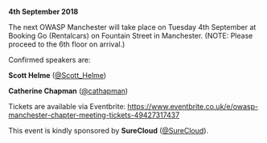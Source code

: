 **4th September 2018**

The next OWASP Manchester will take place on Tuesday 4th September at
Booking Go (Rentalcars) on Fountain Street in Manchester. (NOTE: Please
proceed to the 6th floor on arrival.)

Confirmed speakers are:

**Scott Helme** ([@Scott_Helme](https://twitter.com/Scott_Helme))

**Catherine Chapman** ([@cathapman](https://twitter.com/cathapman))

Tickets are available via Eventbrite:
<https://www.eventbrite.co.uk/e/owasp-manchester-chapter-meeting-tickets-49427317437>

This event is kindly sponsored by **SureCloud**
([@SureCloud](https://twitter.com/SureCloud)).